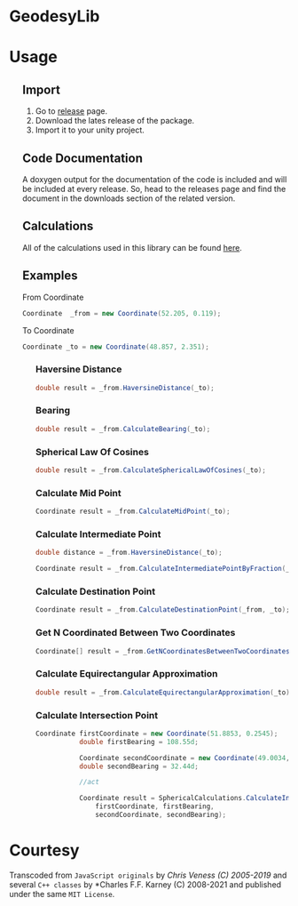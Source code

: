 # GeodesyLib


# Usage

<ul>
 
## Import

1. Go to [release](https://github.com/ertanturan/GeodesyLib/releases) page.
2. Download the lates release of the package.
3. Import it to your unity project.

## Code Documentation

A doxygen output for the documentation of the code is included and will be included at every release.
So, head to the releases page and find the document in the downloads section of the related version.
 
## Calculations
All of the calculations used in this library can be found [here](https://www.movable-type.co.uk/scripts/latlong.html).
 
## Examples

From Coordinate 
 ```csharp 
 Coordinate  _from = new Coordinate(52.205, 0.119); 
 ```

To Coordinate 
 ```csharp 
 Coordinate _to = new Coordinate(48.857, 2.351);
 ```

<ul>
 
### Haversine Distance

 ```csharp 
 double result = _from.HaversineDistance(_to);
 ```

### Bearing

 ```csharp 
 double result = _from.CalculateBearing(_to);
 ```

### Spherical Law Of Cosines

 ```csharp 
 double result = _from.CalculateSphericalLawOfCosines(_to);
 ```

### Calculate Mid Point

 ```csharp 
 Coordinate result = _from.CalculateMidPoint(_to);
 ```

### Calculate Intermediate Point

 ```csharp 
 double distance = _from.HaversineDistance(_to);
 ```

 ```csharp 
 Coordinate result = _from.CalculateIntermediatePointByFraction(_to,fraction);
 ```
 
### Calculate Destination Point
 
 ```csharp 
 Coordinate result = _from.CalculateDestinationPoint(_from, _to);
 ```
 
### Get N Coordinated Between Two Coordinates
 
 ```csharp 
 Coordinate[] result = _from.GetNCoordinatesBetweenTwoCoordinates(_to, 50);
 ```

### Calculate Equirectangular Approximation
 
 ```csharp 
 double result = _from.CalculateEquirectangularApproximation(_to);
 ```
 

 ### Calculate Intersection Point
 
 ```csharp 
 Coordinate firstCoordinate = new Coordinate(51.8853, 0.2545);
            double firstBearing = 108.55d;

            Coordinate secondCoordinate = new Coordinate(49.0034, 2.5735);
            double secondBearing = 32.44d;

            //act

            Coordinate result = SphericalCalculations.CalculateIntersectionPoint(
                firstCoordinate, firstBearing,
                secondCoordinate, secondBearing);
 
 ```
 
 </ul>
</ul>

# Courtesy

Transcoded from `JavaScript originals` by *Chris Veness (C) 2005-2019*
and several `C++ classes` by *Charles F.F. Karney (C) 2008-2021 and
published under the same `MIT License`.
